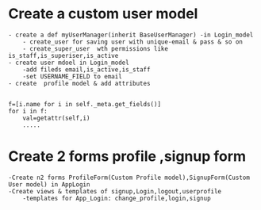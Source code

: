 # Create a custom user model
    - create a def myUserManager(inherit BaseUserManager) -in Login_model
        - create_user for saving user with unique-email & pass & so on
        - create_super_user  wth permissions like is_staff,is_superiser,is_active
    - create user mdoel in Login_model
        -add fileds email,is_active,is_staff
        -set USERNAME_FIELD to email
    - create  profile model & add attributes
    

    f=[i.name for i in self._meta.get_fields()]
    for i in f:
        val=getattr(self,i)
        .....
# Create 2 forms profile ,signup form
    -Create n2 forms ProfileForm(Custom Profile model),SignupForm(Custom User model) in AppLogin
    -Create views & templates of signup,Login,logout,userprofile 
        -templates for App_Login: change_profile,login,signup








